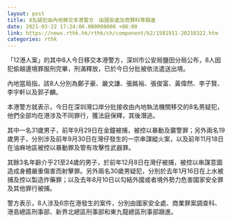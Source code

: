 ```yaml
---
layout: post
title: 8名疑犯由內地移交本港警方　由國安處及商罪科等跟進
date: 2021-03-22 17:24:06.000000000 +08:00
link: https://news.rthk.hk/rthk/ch/component/k2/1581911-20210322.htm
categories: rthk
---
```


「12港人案」的其中8人今日移交本港警方，深圳市公安局鹽田分局公布，8人因犯偷越邊境罪服刑完畢，刑滿釋放，已於今日分批被依法遣送出境。

內地當局指，該8人分別為鄭子豪、嚴文謙、張銘裕、張俊富、黃偉然、李子賢、李宇軒以及郭子麟。

本港警方就表示，今日在深圳灣口岸分批接收由內地執法機關移交的8名男疑犯，他們全部均在港涉及不同罪行，獲法庭保釋，其後潛逃。

其中一名31歲男子，前年9月29日在金鐘被捕，被控以暴動及襲警罪；另外兩名19歲男子，分別涉及前年9月30日在灣仔發生的一宗串謀縱火案，以及前年11月18日在油麻地區被控以暴動罪及管有攻擊性武器罪。

其餘3名年齡介乎21至24歲的男子，於前年12月8日在灣仔被捕，被控以串謀意圖造成身體嚴重傷害而射擊罪。另外兩名30歲男疑犯，分別於去年1月16日在上水被捕及控以製造炸藥罪；以及去年8月10日以勾結外國或者境外勢力危害國家安全罪及其他罪行被捕。

警方表示，8人涉及6宗在港發生的案件，分別由國家安全處、商業罪案調查科、港島總區刑事部、新界北總區刑事部和東九龍總區刑事部跟進。
